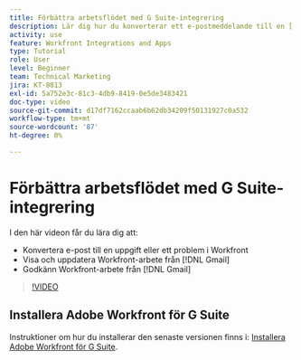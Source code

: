 ```yaml
---
title: Förbättra arbetsflödet med G Suite-integrering
description: Lär dig hur du konverterar ett e-postmeddelande till en [!DNL Workfront] aktivitet eller ettproblem, visar och uppdaterar [!DNL Workfront] arbete från Gmail och godkänner [!DNL Workfront] arbete från Gmail.
activity: use
feature: Workfront Integrations and Apps
type: Tutorial
role: User
level: Beginner
team: Technical Marketing
jira: KT-8813
exl-id: 5a752e3c-81c3-4db9-8419-0e5de3483421
doc-type: video
source-git-commit: d17df7162ccaab6b62db34209f50131927c0a532
workflow-type: tm+mt
source-wordcount: '87'
ht-degree: 0%

---
```


# Förbättra arbetsflödet med G Suite-integrering

I den här videon får du lära dig att:

* Konvertera e-post till en uppgift eller ett problem i Workfront
* Visa och uppdatera Workfront-arbete från [!DNL Gmail]
* Godkänn Workfront-arbete från [!DNL Gmail]

>[!VIDEO](https://video.tv.adobe.com/v/335114/?quality=12&learn=on&enablevpops)

## Installera Adobe Workfront för G Suite

Instruktioner om hur du installerar den senaste versionen finns i: [Installera Adobe Workfront för G Suite](https://experienceleague.adobe.com/docs/workfront/using/adobe-workfront-integrations/workfront-for-g-suite/install-workfront-for-gsuite.html?lang=sv-SE).
